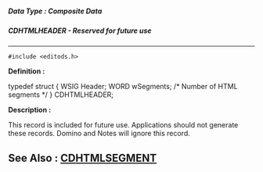 ##### Data Type : Composite Data
##### CDHTMLHEADER - Reserved for future use
---
```
#include <editods.h>
```

**Definition :**

typedef struct {
   WSIG Header;
   WORD wSegments; /* Number of HTML segments */
} CDHTMLHEADER;

**Description :**

This record is included for future use.  Applications should not generate these records.  Domino and Notes will ignore this record.


**See Also :**
[CDHTMLSEGMENT](/domino-c-api-docs/reference/Data/CDHTMLSEGMENT)
---
